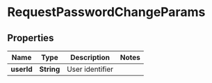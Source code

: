 
# RequestPasswordChangeParams

## Properties
Name | Type | Description | Notes
------------ | ------------- | ------------- | -------------
**userId** | **String** | User identifier | 



